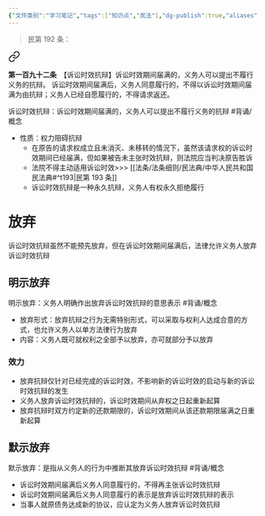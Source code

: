 ```yaml
---
{"文件类别":"学习笔记","tags":["知识点","民法"],"dg-publish":true,"aliases":["时效抗辩权"],"permalink":"/学习笔记studyup/民法总论/诉讼时效抗辩/","dgPassFrontmatter":true,"created":"2024-10-24T20:12:19.762+08:00","updated":"2024-11-14T10:30:39.682+08:00"}
---
```


> 民第 192 条：
<div class="transclusion internal-embed is-loaded"><a class="markdown-embed-link" href="/////#t192" aria-label="Open link"><svg xmlns="http://www.w3.org/2000/svg" width="24" height="24" viewBox="0 0 24 24" fill="none" stroke="currentColor" stroke-width="2" stroke-linecap="round" stroke-linejoin="round" class="svg-icon lucide-link"><path d="M10 13a5 5 0 0 0 7.54.54l3-3a5 5 0 0 0-7.07-7.07l-1.72 1.71"></path><path d="M14 11a5 5 0 0 0-7.54-.54l-3 3a5 5 0 0 0 7.07 7.07l1.71-1.71"></path></svg></a><div class="markdown-embed">



**第一百九十二条**　【诉讼时效抗辩】诉讼时效期间届满的，义务人可以提出不履行义务的抗辩。
诉讼时效期间届满后，义务人同意履行的，不得以诉讼时效期间届满为由抗辩；义务人已经自愿履行的，不得请求返还。 

</div></div>


诉讼时效抗辩：诉讼时效期间届满的，义务人可以提出不履行义务的抗辩 #背诵/概念 
- 性质：权力阻碍抗辩
	- 在原告的请求权成立且未消灭、未移转的情況下，虽然该请求权的诉讼时效期间已经届满，但如果被告未主张时效抗辩，则法院应当判决原告胜诉
	- 法院不得主动适用诉讼时效>>> [[法条/法条细则/民法典/中华人民共和国民法典#^t193\|民第 193 条]]
	- 诉讼时效抗辩是一种永久抗辩，义务人有权永久拒绝履行
# 放弃
诉讼时效抗辩虽然不能预先放弃，但在诉讼时效期间届满后，法律允许义务人放弃诉讼时效抗辩
## 明示放弃
明示放弃：义务人明确作出放弃诉讼时效抗辩的意思表示 #背诵/概念 
- 放弃形式：放弃抗辩之行为无需特别形式，可以采取与权利人达成合意的方式，也允许义务人以单方法律行为放弃
- 内容：义务人既可就权利之全部予以放弃，亦可就部分予以放弃
### 效力
- 放弃抗辩仅针对已经完成的诉讼时效，不影响新的诉讼时效的启动与新的诉讼时效抗辩的发生
- 义务人放弃诉讼时效抗辩的，诉讼时效期间从弃权之日起重新起算
- 放弃抗辩时双方约定新的还款期限的，诉讼时效期间从该还款期限届满之日重新起算
## 默示放弃
默示放弃：是指从义务人的行为中推断其放弃诉讼时效抗辩 #背诵/概念 
- 诉讼时效期间届满后义务人同意履行的，不得再主张诉讼时效抗辩
- 诉讼时效期间届满后义务人同意履行的表示是放弃诉讼时效抗辩的表示
- 当事人就原债务达成新的协议，应认定为义务人放弃诉讼时效抗辩